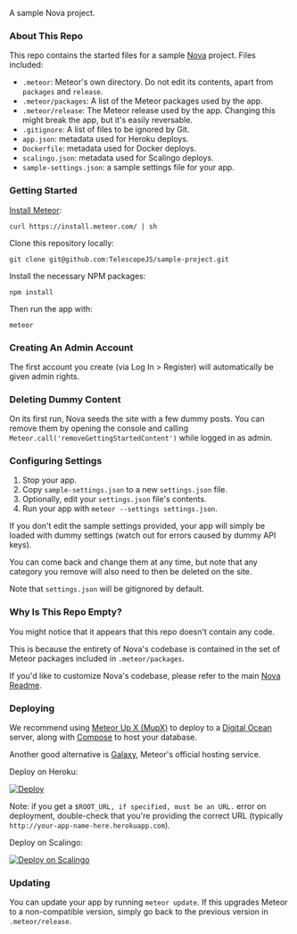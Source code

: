 A sample Nova project. 

### About This Repo

This repo contains the started files for a sample [Nova](http://telescopeapp.org) project. Files included:

- `.meteor`: Meteor's own directory. Do not edit its contents, apart from `packages` and `release`.
- `.meteor/packages`: A list of the Meteor packages used by the app. 
- `.meteor/release`: The Meteor release used by the app. Changing this might break the app, but it's easily reversable.
- `.gitignore`: A list of files to be ignored by Git. 
- `app.json`: metadata used for Heroku deploys.
- `Dockerfile`: metadata used for Docker deploys.
- `scalingo.json`: metadata used for Scalingo deploys. 
- `sample-settings.json`: a sample settings file for your app. 

### Getting Started

[Install Meteor](https://www.meteor.com/install):

```
curl https://install.meteor.com/ | sh
```

Clone this repository locally:

```
git clone git@github.com:TelescopeJS/sample-project.git
```

Install the necessary NPM packages:

```
npm install
```

Then run the app with:

```
meteor
```

### Creating An Admin Account

The first account you create (via Log In > Register) will automatically be given admin rights. 

### Deleting Dummy Content

On its first run, Nova seeds the site with a few dummy posts. You can remove them by opening the console and calling `Meteor.call('removeGettingStartedContent')` while logged in as admin. 

### Configuring Settings

1. Stop your app. 
2. Copy `sample-settings.json` to a new `settings.json` file. 
3. Optionally, edit your `settings.json` file's contents.
4. Run your app with `meteor --settings settings.json`.

If you don't edit the sample settings provided, your app will simply be loaded with dummy settings (watch out for errors caused by dummy API keys). 

You can come back and change them at any time, but note that any category you remove will also need to then be deleted on the site. 

Note that `settings.json` will be gitignored by default. 

### Why Is This Repo Empty?

You might notice that it appears that this repo doesn't contain any code. 

This is because the entirety of Nova's codebase is contained in the set of Meteor packages included in `.meteor/packages`. 

If you'd like to customize Nova's codebase, please refer to the main [Nova Readme](https://github.com/TelescopeJS/Telescope/tree/nova).

### Deploying

We recommend using [Meteor Up X (MupX)](https://github.com/arunoda/meteor-up/tree/mupx) to deploy to a [Digital Ocean](http://digitalocean.com) server, along with [Compose](http://compose.io) to host your database. 

Another good alternative is [Galaxy](http://galaxy.meteor.com/), Meteor's official hosting service.

Deploy on Heroku:

[![Deploy](https://www.herokucdn.com/deploy/button.png)](https://heroku.com/deploy)

Note: if you get a `$ROOT_URL, if specified, must be an URL.` error on deployment, double-check that you're providing the correct URL (typically `http://your-app-name-here.herokuapp.com`).

Deploy on Scalingo:

[![Deploy on Scalingo](https://cdn.scalingo.com/deploy/button.svg)](https://my.scalingo.com/deploy?source=https://github.com/TelescopeJS/sample-project/)

### Updating

You can update your app by running `meteor update`. If this upgrades Meteor to a non-compatible version, simply go back to the previous version in `.meteor/release`. 